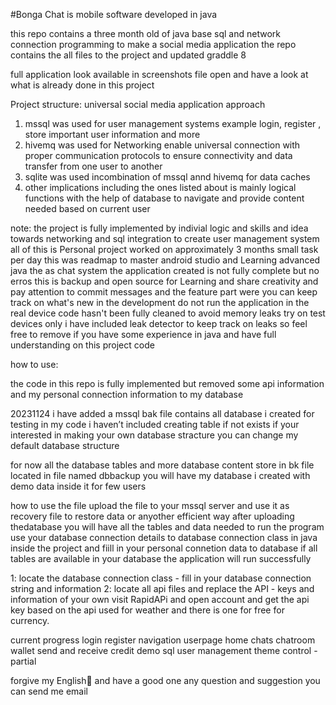 #Bonga Chat is mobile software developed in java

this repo contains a three  month old of java base sql and network connection programming to make a social media application 
the repo contains the all files to the project and updated graddle 8 

full  application look available in screenshots file 
open and have a look at what is already done in this project

Project structure:
universal social media application approach 
1. mssql  was used for user management systems example login, register , store important user information and more
2. hivemq was used for Networking enable universal connection with proper communication protocols to ensure connectivity and data transfer from one user to another 
3. sqlite was used incombination of mssql annd hivemq for data caches 
4. other implications including the ones listed about is mainly logical functions with the help of database to navigate and provide content needed based on current user

note:
the project is fully implemented by indivial logic and skills and idea towards networking and sql integration to create user management system all of this is Personal project worked on approximately 3 months small task per day this was readmap to master android studio and Learning advanced java the as  chat system the application created is not fully complete but no erros this is backup and open source for Learning and share creativity and pay attention to commit messages and the feature part were you can keep track on what's new in the development do not run the application in the real device code hasn't been fully cleaned to avoid memory leaks try on test devices only i have included leak detector to keep track on leaks so feel free to remove if you have some experience in java and have full understanding on this project code 

how to use:

the code in this repo is fully implemented but removed some api information and my personal connection information to my database 

20231124
i have added a mssql bak file contains all database i created for testing in my code i haven’t included creating table if not exists if your interested in making your own database stracture you can change my default database structure 

for now all the database tables and more database content store in bk file located in file named dbbackup
you will have my database i created with demo data inside it for few users

how to use the file upload the file to your mssql server and use it as recovery file to restore data or anyother efficient way after uploading thedatabase you will have all the tables and data needed to run the program
use your database connection details to database connection class in java inside the project and fiill in your personal connetion data to database if all tables are available in your database the application will run successfully 

1: locate the database connection class - fill in your database connection string and information 
2: locate all api files and replace the API - keys and information of your own visit RapidAPi and open account and get the api key based on the api used for weather and there is   one for free for currency.

current progress
login
register
navigation
userpage
home
chats
chatroom
wallet
send and receive credit demo sql 
user management 
theme control - partial

forgive my English🫠 and have a good one any question and suggestion you can send me email 

